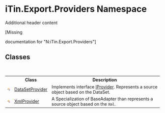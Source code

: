 # iTin.Export.Providers Namespace
Additional header content 

\[Missing <summary> documentation for "N:iTin.Export.Providers"\]


## Classes
&nbsp;<table><tr><th></th><th>Class</th><th>Description</th></tr><tr><td>![Public class](media/pubclass.gif "Public class")</td><td><a href="T_iTin_Export_Providers_DataSetProvider">DataSetProvider</a></td><td>
Implements interface <a href="T_iTin_Export_ComponentModel_Provider_IProvider">IProvider</a>. Represents a source object based on the DataSet.</td></tr><tr><td>![Public class](media/pubclass.gif "Public class")</td><td><a href="T_iTin_Export_Providers_XmlProvider">XmlProvider</a></td><td>
A Specialization of BaseAdapter than represents a source object based on the `Xml`.</td></tr></table>&nbsp;
